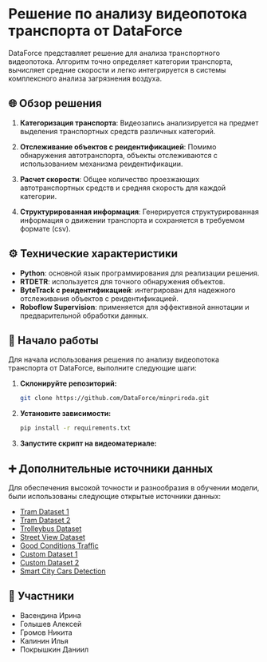 # Решение по анализу видеопотока транспорта от DataForce

DataForce представляет решение для анализа транспортного видеопотока. Алгоритм точно определяет категории транспорта, вычисляет средние скорости и легко интегрируется в системы комплексного анализа загрязнения воздуха. 

## 🌐 Обзор решения

1. **Категоризация транспорта**: Видеозапись анализируется на предмет выделения транспортных средств различных категорий.

2. **Отслеживание объектов с реидентификацией**: Помимо обнаружения автотранспорта, объекты отслеживаются с использованием механизма реидентификации.

3. **Расчет скорости**: Общее количество проезжающих автотранспортных средств и средняя скорость для каждой категории.

4. **Структурированная информация**: Генерируется структурированная информация о движении транспорта и сохраняется в требуемом формате (csv).

## ⚙️ Технические характеристики

- **Python**: основной язык программирования для реализации решения.
- **RTDETR**: используется для точного обнаружения объектов.
- **ByteTrack с реидентификацией**: интегрирован для надежного отслеживания объектов с реидентификацией.
- **Roboflow Supervision**: применяется для эффективной аннотации и предварительной обработки данных.

## 🚀 Начало работы

Для начала использования решения по анализу видеопотока транспорта от DataForce, выполните следующие шаги:

1. **Склонируйте репозиторий:**
    ```bash
    git clone https://github.com/DataForce/minpriroda.git
    ```

2. **Установите зависимости:**
    ```bash
    pip install -r requirements.txt
    ```

3. **Запустите скрипт на видеоматериале:**

## ➕ Дополнительные источники данных

Для обеспечения высокой точности и разнообразия в обучении модели, были использованы следующие открытые источники данных:

- [Tram Dataset 1](https://universe.roboflow.com/cards-pgwnk/tram-5nu8e/browse?queryText=&pageSize=50&startingIndex=0&browseQuery=true)
- [Tram Dataset 2](https://universe.roboflow.com/gdk-bd-muctr/tram-kshkj/browse?queryText=&pageSize=50&startingIndex=0&browseQuery=true)
- [Trolleybus Dataset](https://universe.roboflow.com/cards-pgwnk/trolleybus/browse?queryText=&pageSize=50&startingIndex=0&browseQuery=true)
- [Street View Dataset](https://universe.roboflow.com/fsmvu/street-view-gdogo/dataset/1)
- [Good Conditions Traffic](https://universe.roboflow.com/university-of-passau-germany/goodconditionstraffic/browse?queryText=&pageSize=50&startingIndex=0&browseQuery=true)
- [Custom Dataset 1](https://universe.roboflow.com/bsuir-wmujb/asdfg-rmzhn)
- [Custom Dataset 2](https://universe.roboflow.com/my-projects-ons8w/object-tracking-and-detection-mkhw4/dataset/1)
- [Smart City Cars Detection](https://universe.roboflow.com/simone-bernabe/smart-city-cars-detection/browse?queryText=&pageSize=50&startingIndex=0&browseQuery=true)


## 👥 Участники

- Васендина Ирина
- Голышев Алексей
- Громов Никита
- Калинин Илья
- Покрышкин Даниил
